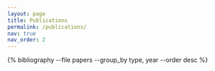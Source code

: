 ```yaml
---
layout: page
title: Publications
permalink: /publications/
nav: true
nav_order: 2
---
```


{% bibliography --file papers --group_by type, year --order desc %} 